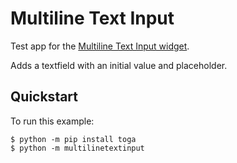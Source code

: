 # Multiline Text Input

Test app for the
[Multiline Text Input widget](https://toga.beeware.org/en/stable/reference/api/widgets/multilinetextinput.html).

Adds a textfield with an initial value and placeholder.

## Quickstart

To run this example:

```
$ python -m pip install toga
$ python -m multilinetextinput
```
